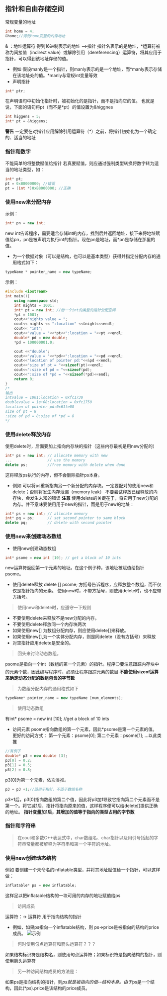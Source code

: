## 指针和自由存储空间
常规变量的地址
```cpp
int home = 4;
&home;//得到home变量的内存地址
```
& ：地址运算符
得到16进制表示的地址
-->指针
指针名表示的是地址，*运算符被称为间接值（indirect value）或解除引用（dereferencing）运算符，将其应用于指针，可以得到该地址存储的值。
- 例如
假设manly是一个指针，则manly表示的是一个地址，而*manly表示存储在该地址处的值。*manly与常规int变量等效
- 声明指针
```cpp
int* ptr;
```
在声明语句中初始化指针时，被初始化的是指针，而不是指向它的值。
也就是说，下面的语句将pt（而不是*pt）的值设置为&higgnes
```cpp
int higgens = 5;
int* pt = &higgens;
```
**警告**
一定要在对指针应用解除引用运算符（*）之前，将指针初始化为一个确定的、适当的地址
### 指针和数字
不能简单的将整数赋值给指针
若真要赋值，则应通过强制类型转换将数字转为适当的地址类型，如：
```cpp
int* pt;
pt = 0xB8000000; //错误
pt = (int *)0xB8000000; //正确
```
### 使用new来分配内存
示例：
```cpp
int* pn = new int;
```
new int告诉程序，需要适合存储int的内存，找到后并返回地址，接下来将地址赋值给pn，pn是被声明为执行int的指针。现在pn是地址，而*pn是存储在那里的值。
- 为一个数据对象（可以是结构，也可以是基本类型）获得并指定分配内存的通用格式如下：
```cpp
typeName * pointer_name = new typeName;
```
示例：
```cpp
#include <iostream>
int main(){
    using namespace std;
    int nights = 1001;
    int* pt = new int; //给一个int的类型的指针分配空间
    *pt = 1001;
    cout<<"nights value = ";
    cout<< nights << ":location" <<&nights<<endl;
    cout<< "int";
    cout<<"value = "<<*pt<<":location = "<<pt <<endl;
    double* pd = new double;
    *pd = 100000001.0;

    cout <<"double";
    cout<<"value = "<<*pd<<":location = "<<pd <<endl;
    cout<<"location of pointer pd:"<<&pd <<endl;
    cout<<"size of pt = "<<sizeof(pt)<<endl;
    cout<<":size of pd = "<<sizeof(pd);
    cout<<":size of *pd = "<<sizeof(*pd)<<endl;
    return 0;
}
/*
输出
intvalue = 1001:location = 0xfc1730
doublevalue = 1e+08:location = 0xfc1750
location of pointer pd:0x61fe08
size of pt = 8
:size of pd = 8:size of *pd = 8
*/
```
### 使用delete释放内存
使用delete时，后面要加上指向内存块的指针（这些内存最初是用new分配的）
```cpp
int* ps = new int; // allocate memory with new
...                // use the memory
delete ps;         //free memory with delete when done
```
这将释放ps执行的内存，但不会删除指针ps本身。
- 例如
可以将ps重新指向另一个新分配的内存块。一定要配对的使用new和delete；否则将发生内存泄漏（memory leak）
不要尝试释放已经释放的内存块，会发生未知的错误
**注意**
使用delete的关键在于，将它用于new分配的内存。并不意味要使用用于new的指针，而是用于new的地址：
```cpp
int* ps = new int; // allocate memory
int* pq = ps;      // set second pointer to same block
delete pq;         // delete with second pointer
```
### 使用new来创建动态数组
- 使用new创建动态数组
```cpp
int* psome = new int [10]; // get a block of 10 ints
```
new运算符返回第一个元素的地址。在这个例子种，该地址被赋值给指针psome。
- 使用delete释放
delete [] psome;
方括号告诉程序，应释放整个数组，而不仅仅是指针指向的元素。
使用new时，不带方括号，则使用delete时，也不应带方括号。
> 使用new和delete时，应遵守一下规则

- 不要使用delete来释放不是new分配的内存。
- 不要使用delete释放同一个内存块两次
- 如果使用new[] 为数组分配内存，则应使用delete[]来释放。
- 如果使用new[],为一个实体分配内存，则是同delete（没有方括号）来释放
- 对空指针应用delete是安全的。
> 回头来讨论动态数组。

psome是指向一个int（数组的第一个元素）的指针。程序⚪要注意跟踪内存块中的元素个数，因此编写程序时，必须让程序跟踪元素的数目
**不能使用sizeof运算来确定动态分配的数组包含的字节数**
> 为数组分配内存的通用格式如下

```cpp
typeName* pointer_name = new typeName [num_elements];
```
> 使用动态数组

有int* psome = new int [10]; //get a block of 10 ints
- 访问元素
psome指向数组的第一个元素，因此*psome是第一个元素的值。
更好的访问方式：
第一个元素：psome[0];
第二个元素：psome[1];
...以此类推
```cpp
//有例子
double* p3 = new double [3];
p3[0] = 0.2;
p3[1] = 0.5;
p3[2] = 0.8;
```
p3[0]为第一个元素，依次类推。
```cpp
p3 = p3 +1;//适用于指针，不适于数组名称
```
p3+1后，p3[0]指向数组的第二个值，因此将p3加1导致它指向第二个元素而不是第一个。将它减1后，指针将指向原来的值，这样程序便可以给delete[]提供正确的地址。
**指针变量加1后，其增加的值等于指向的类型占用的字节数**
### 指针和字符串
> 在cout和多数C++表达式中，char数组名、char指针以及用引号括起的字符串常量都被解释为字符串和第一个字符的地址。

### 使用new创建动态结构
例如
要创建一个未命名的inflatable类型，并将其地址赋值给一个指针，可以这样做：
```cpp
inflatable* ps = new inflatable;
```
这样足以把inflatable结构的一块可用的内存的地址赋值给ps
> 访问成员

运算符：-> 运算符
用于指向结构的指针
- 例如，如果ps指向一个inflatable结构，则
ps->price是被指向的结构的price成员。
![示例](https://ae06.alicdn.com/kf/Hde2eb0f9296a4a4781beb2a3deeb83e9c.png)

> 何时使用句点运算符和箭头运算符？？？

如果结构标识符是结构名，则使用句点运算符；如果标识符是指向结构的指针，则使用箭头运算符

> 另一种访问结构成员的方法是：

如果ps是指向结构的指针，则*ps就是被指向的值--结构本身。由于*ps是一个结构，因此(*ps).price是该结构的price成员。